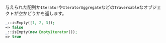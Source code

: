 与えられた配列か`Iterator`や`IteratorAggregate`などの`Traversable`なオブジェクトが空かどうかを返します。

```php
_::isEmpty([1, 2, 3]);
=> false
_::isEmpty(new EmptyIterator());
=> true
```
